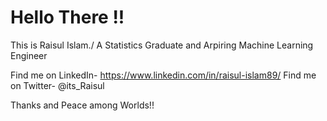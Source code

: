 # Hello There !!
This is Raisul Islam./
A Statistics Graduate and Arpiring Machine Learning Engineer

Find me on LinkedIn- https://www.linkedin.com/in/raisul-islam89/
Find me on Twitter- @its_Raisul

Thanks and Peace among Worlds!!
